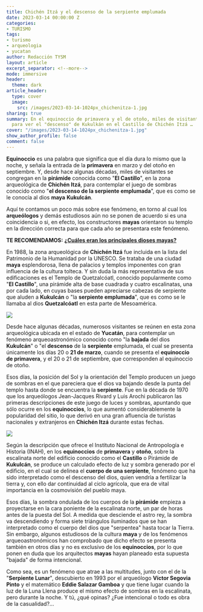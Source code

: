 ```yaml
---
title: Chichén Itzá y el descenso de la serpiente emplumada
date: 2023-03-14 00:00:00 Z
categories:
- TURISMO
tags:
- turismo
- arqueologia
- yucatan
author: Redacción TYSM
layout: article
excerpt_separator: <!--more-->
mode: immersive
header:
  theme: dark
article_header:
  type: cover
  image:
    src: /images/2023-03-14-1024px_chichenitza-1.jpg
sharing: true
summary: En el equinoccio de primavera y el de otoño, miles de visitantes se reúnen
  para ver el "descenso" de Kukulkán en el Castillo de Chichén Itzá …
cover: "/images/2023-03-14-1024px_chichenitza-1.jpg"
show_author_profile: false
comment: false
---
```


**Equinoccio** es una palabra que significa que el día dura lo mismo que la noche, y señala la entrada de la **primavera** en marzo y del otoño en septiembre. Y, desde hace algunas décadas, miles de visitantes se congregan en la **pirámide** conocida como "**El Castillo**", en la zona arqueológica de **Chichén Itzá**, para contemplar el juego de sombras conocido como "**el descenso de la serpiente emplumada**", que es como se le conocía al dios **maya** **Kukulcán**.

Aquí te contamos un poco más sobre ese fenómeno, en torno al cual los **arqueólogos** y demás estudiosos aún no se ponen de acuerdo si es una coincidencia o si, en efecto, los constructores **mayas** orientaron su templo en la dirección correcta para que cada año se presentara este fenómeno.

**TE RECOMENDAMOS:** [**¿Cuáles eran los principales dioses mayas?**](https://blog.tonoysumariachi.com/historia/2022/09/21/cuales-eran-los-principales-dioses-mayas.html)

En 1988, la zona arqueológica de **Chichén Itzá** fue incluida en la lista del Patrimonio de la Humanidad por la UNESCO. Se trataba de una ciudad **maya** esplendorosa, llena de palacios y templos imponentes con gran influencia de la cultura tolteca. Y sin duda la más representativa de sus edificaciones es el Templo de Quetzalcóatl, conocido popularmente como "**El Castillo**", una pirámide alta de base cuadrada y cuatro escalinatas, una por cada lado, en cuyas bases pueden apreciarse cabezas de serpiente que aluden a **Kukulcán** o "la **serpiente emplumada**", que es como se le llamaba al dios **Quetzalcóatl** en esta parte de Mesoamérica.

![](https://upload.wikimedia.org/wikipedia/commons/thumb/0/07/El_Castillo%2C_Chichen_Itza_%2814367088455%29.jpg/1024px-El_Castillo%2C_Chichen_Itza_%2814367088455%29.jpg)

Desde hace algunas décadas, numerosos visitantes se reúnen en esta zona arqueológica ubicada en el estado de **Yucatán**, para contemplar un fenómeno arqueoastronómico conocido como "la **bajada** del dios **Kukulcán**" o "el **descenso** de la **serpiente** emplumada, el cual se presenta únicamente los días 20 o **21 de marzo**, cuando se presenta el **equinoccio de primavera**, y el 20 o 21 de septiembre, que corresponden al equinoccio de otoño.

Esos días, la posición del Sol y la orientación del Templo producen un juego de sombras en el que pareciera que el dios va bajando desde la punta del templo hasta donde se encuentra la **serpiente**. Fue en la década de 1970 que los arqueólogos Jean-Jacques Rivard y Luis Arochi publicaron las primeras descripciones de este juego de luces y sombras, apuntando que sólo ocurre en los **equinoccios**, lo que aumentó considerablemente la popularidad del sitio, lo que derivó en una gran afluencia de turistas nacionales y extranjeros en **Chichén Itzá** durante estas fechas.

![](https://upload.wikimedia.org/wikipedia/commons/thumb/d/db/Serpiente_de_Chich%C3%A9n-Itz%C3%A1.JPG/1024px-Serpiente_de_Chich%C3%A9n-Itz%C3%A1.JPG)

Según la descripción que ofrece el Instituto Nacional de Antropología e Historia (INAH), en los **equinoccios** de **primavera** y **otoño**, sobre la escalinata norte del edificio conocido como el **Castillo** o Pirámide de **Kukulcán**, se produce un calculado efecto de luz y sombra generado por el edificio, en el cual se delinea el **cuerpo de una serpiente**, fenómeno que ha sido interpretado como el descenso del dios, quien vendría a fertilizar la tierra y, con ello dar continuidad al ciclo agrícola, que era de vital importancia en la cosmovisión del pueblo maya.

Esos días, la sombra ondulada de los cuerpos de la **pirámide** empieza a proyectarse en la cara poniente de la escalinata norte, un par de horas antes de la puesta del Sol. A medida que desciende el astro rey, la sombra va descendiendo y forma siete triángulos iluminados que se han interpretado como el cuerpo del dios que "serpentea" hasta tocar la Tierra. Sin embargo, algunos estudiosos de la cultura **maya** y de los fenómenos arqueoastronómicos han comprobado que dicho efecto se presenta también en otros días y no es exclusivo de los **equinoccios**, por lo que ponen en duda que los arquitectos **mayas** hayan planeado esta supuesta "bajada" de forma intencional.

Como sea, es un fenómeno que atrae a las multitudes, junto con el de la "**Serpiente Lunar**", descubierto en 1993 por el arqueólogo **Víctor Segovia Pinto** y el matemático **Eddie Salazar Gamboa** y que tiene lugar cuando la luz de la Luna Llena produce el mismo efecto de sombras en la escalinata, pero durante la noche. Y tú, ¿qué opinas? ¿Fue intencional o todo es obra de la casualidad?…
